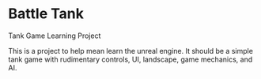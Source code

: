 # Battle Tank
Tank Game Learning Project

This is a project to help mean learn the unreal engine. It should be a simple tank game with rudimentary controls, UI, landscape, game mechanics, and AI. 
